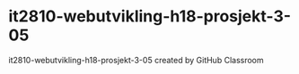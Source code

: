 # it2810-webutvikling-h18-prosjekt-3-05
it2810-webutvikling-h18-prosjekt-3-05 created by GitHub Classroom
